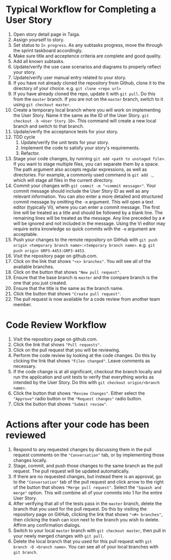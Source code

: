 # Typical Workflow for Completing a User Story

1. Open story detail page in Taiga.
2. Assign yourself to story.
3. Set status to `In progress`. As any subtasks progress, move the through the sprint taskboard accordingly.
4. Make sure title and acceptence criteria are complete and good quality.
5. Add all known subtasks.
6. Update/verify the use case scenarios and diagrams to properly reflect your story.
7. Update/verify user manual entry related to your story.
8. If you have not already cloned the repository from Github, clone it to the directory of your choice. e.g. `git clone <repo url>`
9. If you have already cloned the repo, update it with `git pull`. Do this from the `master` branch. If you are not on the `master` branch, switch to it using `git checkout master`.
10. Create a temporary local branch where you will work on implementing the User Story. Name it the same as the ID of the User Story. `git checkout -b <User Story ID>`. This command will create a new local branch and switch to that branch.
11. Update/verify the acceptance tests for your story.
12. TDD cycle
      1. Update/verify the unit tests for your story.
      2. Implement the code to satisfy your story's requirements.
      3. Refactor.
13. Stage your code changes, by running `git add <path to unstaged file>`. If you want to stage multiple files, you can separate them by a space. The path argument also accepts regular expressions, as well as directories. For example, a commonly used command is `git add .`, which will stage all files in the current directory.
14. Commit your changes with `git commit -m "<commit message>"`. Your commit message should include the User Story ID as well as any relevant information. You can also enter a more detailed and structured commit message by omitting the `-m` argument. This will open a text editor (typically Vi), where you can enter a commit message. The first line will be treated as a title and should be followed by a blank line. The remaining lines will be treated as the message. Any line preceded by a `#` will be ignored and not included in the message. Using the Vi editor may require extra knowledge so quick commits with the `-m` argument are acceptable.
15. Push your changes to the remote repository on GitHub with `git push origin <temporary branch name>:<temporary branch name>`. e.g. `git push origin GRP3-4453:GRP3-4453`.
16. Visit the repository page on github.com.
17. Click on the link that shows `"<x> branches"`. You will see all of the available branches.
18. Click on the button that shows `"New pull request"`.
19. Ensure that the base branch is `master` and the compare branch is the one that you just created.
20. Ensure that the title is the same as the branch name.
21. Click the button that shows `"Create pull request"`.
22. The pull request is now available for a code review from another team member.

# Code Review Workflow

1. Visit the repository page on github.com.
2. Click the link that shows `"Pull requests"`.
3. Click on the pull request that you will be reviewing.
4. Perform the code review by looking at the code changes. Do this by clicking the link that shows `"Files changed"`. Leave comments as necessary.
5. If the code change is at all significant, checkout the branch locally and run the application and unit tests to verify that everything works as intended by the User Story. Do this with `git checkout origin/<branch name>`.
6. Click the button that shows `"Review Changes"`. Either select the `"Approve"` radio button or the `"Request changes"` radio button.
7. Click the button that shows `"Submit review"`.

# Actions after your code has been reviewed

1. Respond to any requested changes by discussing them in the pull request comments on the `"Conversation"` tab, or by implementing those changes locally.
2. Stage, commit, and push those changes to the same branch as the pull request. The pull request will be updated automatically.
3. If there are no requested changes, but instead there is an approval, go to the `"Conversation"` tab of the pull request and click arrow to the right of the button that shows `"Merge pull request"`. Select the `"Squash and merge"` option. This will combine all of your commits into 1 for the entire User Story.
4. After verifying that all of the tests pass in the `master` branch, delete the branch that you used for the pull request. Do this by visiting the repository page on GitHub, clicking the link that shows `"<#> branches"`, then clicking the trash can icon next to the branch you wish to delete. Affirm any confirmation dialogs.
5. Switch to your local `master` branch with `git checkout master`, then pull in your newly merged changes with `git pull`.
6. Delete the local branch that you used for this pull request with `git branch -D <branch name>`. You can see all of your local branches with `git branch`.
